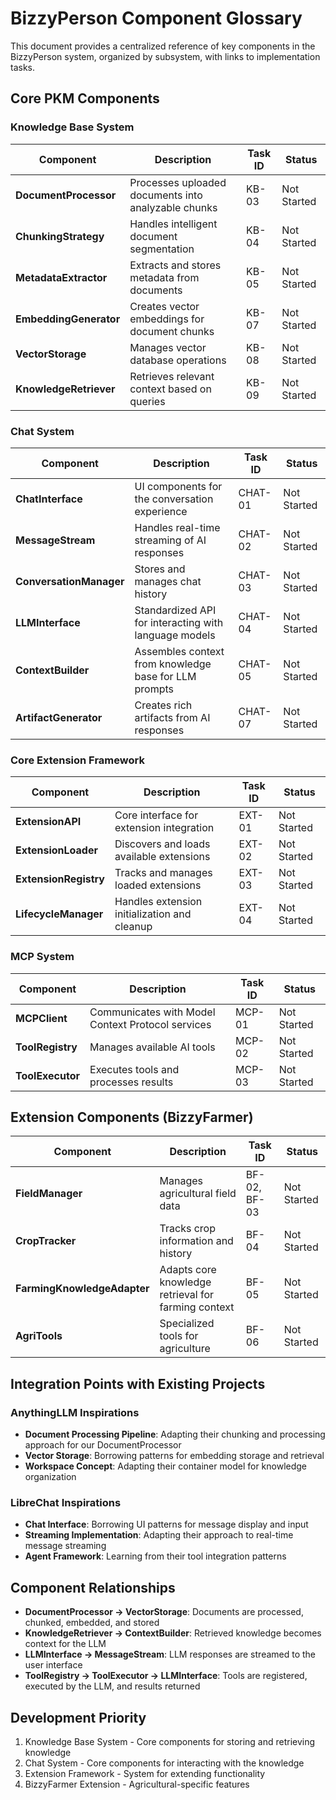 # BizzyPerson Component Glossary

This document provides a centralized reference of key components in the BizzyPerson system, organized by subsystem, with links to implementation tasks.

## Core PKM Components

### Knowledge Base System

| Component | Description | Task ID | Status |
|-----------|-------------|---------|--------|
| **DocumentProcessor** | Processes uploaded documents into analyzable chunks | KB-03 | Not Started |
| **ChunkingStrategy** | Handles intelligent document segmentation | KB-04 | Not Started |
| **MetadataExtractor** | Extracts and stores metadata from documents | KB-05 | Not Started |
| **EmbeddingGenerator** | Creates vector embeddings for document chunks | KB-07 | Not Started |
| **VectorStorage** | Manages vector database operations | KB-08 | Not Started |
| **KnowledgeRetriever** | Retrieves relevant context based on queries | KB-09 | Not Started |

### Chat System

| Component | Description | Task ID | Status |
|-----------|-------------|---------|--------|
| **ChatInterface** | UI components for the conversation experience | CHAT-01 | Not Started |
| **MessageStream** | Handles real-time streaming of AI responses | CHAT-02 | Not Started |
| **ConversationManager** | Stores and manages chat history | CHAT-03 | Not Started |
| **LLMInterface** | Standardized API for interacting with language models | CHAT-04 | Not Started |
| **ContextBuilder** | Assembles context from knowledge base for LLM prompts | CHAT-05 | Not Started |
| **ArtifactGenerator** | Creates rich artifacts from AI responses | CHAT-07 | Not Started |

### Core Extension Framework

| Component | Description | Task ID | Status |
|-----------|-------------|---------|--------|
| **ExtensionAPI** | Core interface for extension integration | EXT-01 | Not Started |
| **ExtensionLoader** | Discovers and loads available extensions | EXT-02 | Not Started |
| **ExtensionRegistry** | Tracks and manages loaded extensions | EXT-03 | Not Started |
| **LifecycleManager** | Handles extension initialization and cleanup | EXT-04 | Not Started |

### MCP System

| Component | Description | Task ID | Status |
|-----------|-------------|---------|--------|
| **MCPClient** | Communicates with Model Context Protocol services | MCP-01 | Not Started |
| **ToolRegistry** | Manages available AI tools | MCP-02 | Not Started |
| **ToolExecutor** | Executes tools and processes results | MCP-03 | Not Started |

## Extension Components (BizzyFarmer)

| Component | Description | Task ID | Status |
|-----------|-------------|---------|--------|
| **FieldManager** | Manages agricultural field data | BF-02, BF-03 | Not Started |
| **CropTracker** | Tracks crop information and history | BF-04 | Not Started |
| **FarmingKnowledgeAdapter** | Adapts core knowledge retrieval for farming context | BF-05 | Not Started |
| **AgriTools** | Specialized tools for agriculture | BF-06 | Not Started |

## Integration Points with Existing Projects

### AnythingLLM Inspirations
- **Document Processing Pipeline**: Adapting their chunking and processing approach for our DocumentProcessor
- **Vector Storage**: Borrowing patterns for embedding storage and retrieval
- **Workspace Concept**: Adapting their container model for knowledge organization

### LibreChat Inspirations
- **Chat Interface**: Borrowing UI patterns for message display and input
- **Streaming Implementation**: Adapting their approach to real-time message streaming
- **Agent Framework**: Learning from their tool integration patterns

## Component Relationships

- **DocumentProcessor → VectorStorage**: Documents are processed, chunked, embedded, and stored
- **KnowledgeRetriever → ContextBuilder**: Retrieved knowledge becomes context for the LLM
- **LLMInterface → MessageStream**: LLM responses are streamed to the user interface
- **ToolRegistry → ToolExecutor → LLMInterface**: Tools are registered, executed by the LLM, and results returned

## Development Priority

1. Knowledge Base System - Core components for storing and retrieving knowledge
2. Chat System - Core components for interacting with the knowledge
3. Extension Framework - System for extending functionality
4. BizzyFarmer Extension - Agricultural-specific features 
